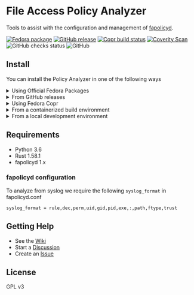 File Access Policy Analyzer
===

Tools to assist with the configuration and management of [fapolicyd](https://github.com/linux-application-whitelisting/fapolicyd).

[![Fedora package](https://img.shields.io/fedora/v/fapolicy-analyzer?logo=fedora&label=Fedora)](https://src.fedoraproject.org/rpms/fapolicy-analzyer)
[![GitHub release](https://shields.io/github/v/release/ctc-oss/fapolicy-analyzer?color=blue&display_name=tag&sort=semver&label=GitHub)](https://github.com/ctc-oss/fapolicy-analyzer/releases)
[![Copr build status](https://img.shields.io/badge/dynamic/json?color=B87333&label=Copr&query=builds.latest.state&url=https%3A%2F%2Fcopr.fedorainfracloud.org%2Fapi_3%2Fpackage%3Fownername%3Dctc-oss%26projectname%3Dfapolicy-analyzer%26packagename%3Dfapolicy-analyzer%26with_latest_build%3DTrue)](https://copr.fedorainfracloud.org/coprs/ctc-oss/fapolicy-analyzer/package/fapolicy-analyzer/)
[![Coverity Scan](https://img.shields.io/coverity/scan/26261?label=Coverity)](https://scan.coverity.com/projects/ctc-oss-fapolicy-analyzer)
![GitHub checks status](https://img.shields.io/github/checks-status/ctc-oss/fapolicy-analyzer/master?label=CI)
![GitHub](https://img.shields.io/github/license/ctc-oss/fapolicy-analyzer?color=red&label=License)

## Install

You can install the Policy Analyzer in one of the following ways

<details>

  <summary>Using Official Fedora Packages</summary>

This installation method is currently available for Fedora 37 and greater, including Rawhide.

EPEL releases are planned but are not yet available.

```sh
dnf install fapolicy-analyzer
```

</details>

<details>

  <summary>From GitHub releases</summary>

![GitHub download counter](https://img.shields.io/github/downloads/ctc-oss/fapolicy-analyzer/total?color=success&logo=github)

You can install the Policy Analyzer through the installers available in the [latest release](https://github.com/ctc-oss/fapolicy-analyzer/releases). <br>
Choose an RPM from the latest Fedora stable, Rawhide, and EPEL builds. <br>

</details>

<details>

  <summary>Using Fedora Copr</summary>

Follow this method only if you want prerelease test builds. If so, the package can be installed with

```sh
dnf install -y dnf-plugins-core
dnf copr enable -y ctc-oss/fapolicy-analyzer
dnf install -y fapolicy-analyzer
```

</details>

<details>

  <summary>From a containerized build environment</summary>

Follow this method only if you have cloned the repository and have Podman installed

- `make fc-rpm` to build a Rawhide RPM
- `make el-rpm` to build a RHEL 8 RPM

When successful the container will copy the RPMs into the host `/tmp` directory.

</details>


<details>

  <summary>From a local development environment</summary>

Follow this method only if you want to install the full suite of development and build tools

`make run`

This requires Pip + Pipenv + Python 3.6 or greater, and Rust 1.58.1 or greater.

Dependencies of each will be automatically installed during the build process.

</details>

## Requirements

- Python 3.6
- Rust 1.58.1
- fapolicyd 1.x

### fapolicyd configuration

To analyze from syslog we require the following `syslog_format` in fapolicyd.conf
```
syslog_format = rule,dec,perm,uid,gid,pid,exe,:,path,ftype,trust
```

## Getting Help

- See the [Wiki](https://github.com/ctc-oss/fapolicy-analyzer/wiki)
- Start a [Discussion](https://github.com/ctc-oss/fapolicy-analyzer/discussions)
- Create an [Issue](https://github.com/ctc-oss/fapolicy-analyzer/issues)

## License

GPL v3
